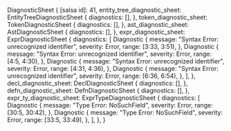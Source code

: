 DiagnosticSheet {
    [salsa id]: 41,
    entity_tree_diagnostic_sheet: EntityTreeDiagnosticSheet {
        diagnostics: [],
    },
    token_diagnostic_sheet: TokenDiagnosticSheet {
        diagnostics: [],
    },
    ast_diagnostic_sheet: AstDiagnosticSheet {
        diagnostics: [],
    },
    expr_diagnostic_sheet: ExprDiagnosticSheet {
        diagnostics: [
            Diagnostic {
                message: "Syntax Error: unrecognized identifier",
                severity: Error,
                range: [3:33, 3:51),
            },
            Diagnostic {
                message: "Syntax Error: unrecognized identifier",
                severity: Error,
                range: [4:5, 4:30),
            },
            Diagnostic {
                message: "Syntax Error: unrecognized identifier",
                severity: Error,
                range: [4:31, 4:36),
            },
            Diagnostic {
                message: "Syntax Error: unrecognized identifier",
                severity: Error,
                range: [6:36, 6:54),
            },
        ],
    },
    decl_diagnostic_sheet: DeclDiagnosticSheet {
        diagnostics: [],
    },
    defn_diagnostic_sheet: DefnDiagnosticSheet {
        diagnostics: [],
    },
    expr_ty_diagnostic_sheet: ExprTypeDiagnosticSheet {
        diagnostics: [
            Diagnostic {
                message: "Type Error: NoSuchField",
                severity: Error,
                range: [30:5, 30:42),
            },
            Diagnostic {
                message: "Type Error: NoSuchField",
                severity: Error,
                range: [33:5, 33:49),
            },
        ],
    },
}